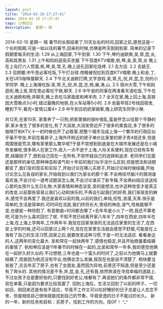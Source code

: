 ```yaml
---
layout: post
title: "2014-02-10-17:27:41"
date: 2014-02-10 17:27:41
tags: 心情日记
description:  星期一 晴
---
```

2014-02-10 星期一 晴 
	春节的长假结束了,10天左右的时间,回家之前,感觉这是一个长的假期,可是一如以往的春节,回来的时候,仿佛是昨天刚刚到家.
简单的记录下假期里每天的生活:
1.29   从上海回家,下午到家.
1.30   下午,琴约迪欧聚,吴,常,昆,炎,高和其男友.
1.31   上午和妈妈逛街买衣服
         下午百度KTV唱歌,帆,琴,金,吴,常,炎
         晚上在上岛打六人惯蛋,帆,琴,吴,常,孔.晚上送孔回家吃烧烤.
2.1   去方店.
2.2   去姚王.
2.3   见顾娜,中午思必客吃饭,下午打台球.傍晚被倪拉到百度KTV唱歌.晚上和金,丁,关在UES咖啡屋聊天.
2.4   下午北关迪欧打牌,文字游戏.吴,常,孔,倪,井,昆,志,倪的小学同学.
       晚上上海滩吃饭:吴,常,孔,倪,井,昆,志,杨,展,涛,山.
2.5   宿州大雪,下午和妈逛街,晚上吴,常在思必客吃干锅,聊天.
2.6   中午爸的同事在两淮春天请吃饭,下午在北关迪欧和杨,井聊天,晚上去吃马家面皮和烤羊肉.
2.7   全天在家,晚上回上海,高铁因大雪晚点3小时,错过最晚的地铁,在火车站等5小时.
2.8   坐最早班2号线回宿舍,睡到下午,看完<爱情公寓4>
2.9   中午到吕奶奶家做客,晚上研究生同学小聚.

共12天,在家10天.
家里养了一只狗,把家里搞的很吵很乱,蛮是怀念以往那个平静的家.家乡发生了很多的变化,有了大润发,大润发旁边开了很多的美食店,多了很多的咖啡厅和KTV,十一的时候也开了必胜客.把整个城市当成上海一个繁华的行政区似乎毫不夸张,年前在看房子,上海外环附近的房子单价比家里的房子贵4倍还多,但是周围很是荒凉,哪有家里那么繁华呢?于是不禁想到到底是在大城市发展还是在小城市发展呢,很多熟人在家工作,收入一点不逊于上海,人际关系便利,现在已经有车有房,结婚抱子了,想到自己现在一无所有,不禁怀疑自己的选择和追求.
老同学们见面还是那样的亲切,那种神态和语气和十年前的我们似乎没什么区别,但是想法和话题都变了,我们变的现实和实际了,开始讨论在哪儿买房子,开始讨论啥时候结婚,开始讨论怎么见各自的家长,开始规划以我们为家长的那个家.不会再绞尽脑汁的猜测谁喜欢谁,不会讨论一道考试题该怎么做,不会讨论谁买了新专辑,不会再纠结应该送给心爱的女孩什么生日礼物.大家表情和神态没变,变的是想法,也许这种改变才是真正的改变,以前那些容易让我们心动和快乐的,不再会引起我们的好奇,我们渐渐变的麻木,感觉不会再爱了.我还是喜欢以前的我,以前的我们,单纯,任性,浪漫,天真.快乐是简单的,生活是简单的.可时间在流逝,我们终将长大,曾经的神态,语气,性格能够不变,也便是一种欣慰了.
有首歌曲<时间都去哪了>去年年底小火了一把,我还不算老吧,可是为什么喜欢回忆了呢.
不知不觉已经离开家八年半了,四年在西安,四年半在上海,在上海上学两年,工作两年半.我现在回家渐渐的无法适应家里的生活了,在西安上学的时候,还可以回家过上两个月,现在在家里生活就会感觉不舒服,可能是在上海有了自己的生活习惯,回家之后,就要改变这种习惯,于是一时无法适应.
看看身边的人,这两年的变化最大.
吴和常在一起快两年了,感情也稳定,并且开始商量着结婚的事情了.
帆和琴应该是11年春节的时候在一起的,比吴和常早一年多,我却感觉他俩在一起好久好久似的.不过想想,三年也是一个蛮久的时间了,之前以为他俩马上就要结婚了,但是因为帆还没有毕业,他俩会怎么发展,我现在也是说不清楚了.
杨快要当爸爸了,志去年买了房子,也有了女朋友,虽然因为异地,前景还不知道,但是至少还是有了奔头的.
其他的情况差不多,井,昆,金,孔,还有我,依然奔波在寻找幸福的道路上.不过女孩子总是要好些的,只要找到好老公,啥都有了.再说她们的条件都非常不错,现在单着,只是因为要求比较高罢了.
回到上海后，生活又回到了以前的样子，一切如旧，刚回来还是有些不适应，毕竟不工作又可以吃好睡好的日子总是让人恋恋不舍，但是相信自己很快就能找到自己的节奏，毕竟安逸的日子不能过的长久。
新的一年，新的任务和目标：买房子，找到工作的方向，找GF！    ^_^

